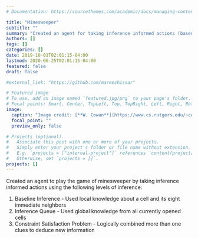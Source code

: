 ```yaml
---
# Documentation: https://sourcethemes.com/academic/docs/managing-content/

title: "Minesweeper"
subtitle: ""
summary: "Created an agent for taking inference informed actions (based on CSP) to play the game of minesweeper"
authors: []
tags: []
categories: []
date: 2019-10-01T02:01:15-04:00
lastmod: 2020-06-25T02:01:15-04:00
featured: false
draft: false

#external_link: "https://github.com/mareeshissar" 

# Featured image
# To use, add an image named `featured.jpg/png` to your page's folder.
# Focal points: Smart, Center, TopLeft, Top, TopRight, Left, Right, BottomLeft, Bottom, BottomRight.
image:
  caption: "Image credit: [**W. Cowan**](https://www.cs.rutgers.edu/~cwcowan/)"
  focal_point: ""
  preview_only: false

# Projects (optional).
#   Associate this post with one or more of your projects.
#   Simply enter your project's folder or file name without extension.
#   E.g. `projects = ["internal-project"]` references `content/project/deep-learning/index.md`.
#   Otherwise, set `projects = []`.
projects: []
---
```

Created an agent to play the game of minesweeper by taking inference informed actions using the following levels of inference:
1. Baseline Inference - Used local knowledge about a cell and its eight immediate neighbors
2. Inference Queue - Used global knowledge from all currently opened cells
3. Constraint Satisfaction Problem - Logically combined more than one clues to deduce new information